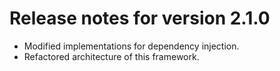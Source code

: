 # Release notes for version 2.1.0

- Modified implementations for dependency injection.
- Refactored architecture of this framework.
